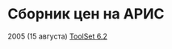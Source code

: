 # Сборник цен на АРИС
2005 (15 августа) [ToolSet 6.2](https://t-asu.ru/images/page41/prajs_2005_08_15.pdf)
